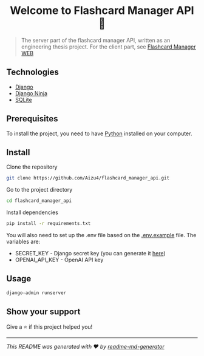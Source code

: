 <h1 align="center">Welcome to Flashcard Manager API 👋</h1>
<p>
</p>

> The server part of the flashcard manager API, written as an engineering thesis project. For the client part, see [Flashcard Manager WEB](https://github.com/Aizu4/flashcard_manager_web)

## Technologies

* [Django](https://www.djangoproject.com/)
* [Django Ninja](https://django-ninja.dev/)
* [SQLite](https://www.sqlite.org/index.html)

## Prerequisites

To install the project, you need to have [Python](https://www.python.org/) installed on your computer.

## Install

Clone the repository

```sh
git clone https://github.com/Aizu4/flashcard_manager_api.git
```

Go to the project directory

```sh
cd flashcard_manager_api
```

Install dependencies

```sh
pip install -r requirements.txt
```

You will also need to set up the .env file based on the [.env.example](https://github.com/Aizu4/flashcard_manager_api/blob/master/.env.example) file. The variables are:

* SECRET_KEY - Django secret key (you can generate it [here](https://djecrety.ir/))
* OPENAI_API_KEY - OpenAI API key



## Usage

```sh
django-admin runserver
```

## Show your support

Give a ⭐️ if this project helped you!

***
_This README was generated with ❤️ by [readme-md-generator](https://github.com/kefranabg/readme-md-generator)_